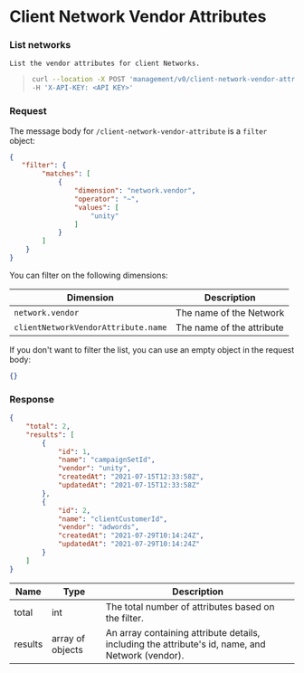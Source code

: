 # Client Network Vendor Attributes

### List networks

```
List the vendor attributes for client Networks.
```

> ```bash
> curl --location -X POST 'management/v0/client-network-vendor-attributes' \
> -H 'X-API-KEY: <API KEY>'
> ```

### Request

The message body for `/client-network-vendor-attribute` is a `filter` object:

```json
{
   "filter": {
        "matches": [
            {
                "dimension": "network.vendor",
                "operator": "~",
                "values": [
                    "unity"
                ]
            }
        ]
    }
}
```

You can filter on the following dimensions:

| Dimension                           | Description               |
| ----------------------------------- | ------------------------- |
| `network.vendor`                    | The name of the Network   |
| `clientNetworkVendorAttribute.name` | The name of the attribute |

If you don't want to filter the list, you can use an empty object in the request body:

```json
{}
```

### Response

```json
{
    "total": 2,
    "results": [
        {
            "id": 1,
            "name": "campaignSetId",
            "vendor": "unity",
            "createdAt": "2021-07-15T12:33:58Z",
            "updatedAt": "2021-07-15T12:33:58Z"
        },
        {
            "id": 2,
            "name": "clientCustomerId",
            "vendor": "adwords",
            "createdAt": "2021-07-29T10:14:24Z",
            "updatedAt": "2021-07-29T10:14:24Z"
        }
    ]
}
```

| Name    | Type             | Description                                                                                      |
| ------- | ---------------- | ------------------------------------------------------------------------------------------------ |
| total   | int              | The total number of attributes based on the filter.                                              |
| results | array of objects | An array containing attribute details, including the attribute's id, name, and Network (vendor). |
